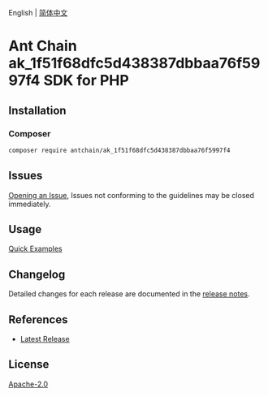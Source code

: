 English | [简体中文](README-CN.md)

# Ant Chain ak_1f51f68dfc5d438387dbbaa76f5997f4 SDK for PHP

## Installation

### Composer

```bash
composer require antchain/ak_1f51f68dfc5d438387dbbaa76f5997f4
```

## Issues

[Opening an Issue](https://github.com/alipay/antchain-openapi-prod-sdk/issues/new), Issues not conforming to the guidelines may be closed immediately.

## Usage

[Quick Examples](https://github.com/alipay/antchain-openapi-prod-sdk/blob/master/docs/0-Examples-EN.md#quick-examples)

## Changelog

Detailed changes for each release are documented in the [release notes](./ChangeLog.txt).

## References

* [Latest Release](https://github.com/antchain-openapi-sdk-php)

## License

[Apache-2.0](http://www.apache.org/licenses/LICENSE-2.0)
